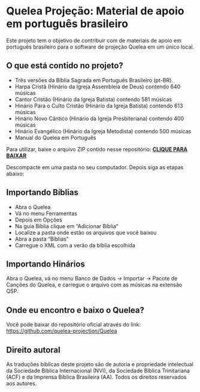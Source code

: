 # Quelea Projeção: Material de apoio em português brasileiro
Este projeto tem o objetivo de contribuir com de materiais de apoio em português brasileiro para o software de projeção Quelea em um único local.

## O que está contido no projeto?
- Três versões da Bíblia Sagrada em Português Brasileiro (pt-BR).
- Harpa Cristã (Hinário da Igreja Assembleia de Deus) contendo 640 músicas
- Cantor Cristão (Hinário da Igreja Batista) contendo 581 músicas
- Hinário Para o Culto Cristão (Hinário da Igreja Batista) contendo 613 músicas
- Hinário Novo Cântico (Hinário da Igreja Presbiteriana) contendo 400 músicas
- Hinário Evangélico (Hinário da Igreja Metodista) contendo 500 músicas
- Manual do Quelea em Português

Para utilizar, baixe o arquivo ZIP contido nesse repositório:
[**CLIQUE PARA BAIXAR**](https://github.com/irnjunior/quelea-portugues-brasil/archive/master.zip)

Descompacte em uma pasta no seu computador. Depois siga as etapas abaixo:

## Importando Bíblias
- Abra o Quelea
- Vá no menu Ferramentas
- Depois em Opções
- Na guia Bíblia clique em “Adicionar Bíblia“
- Localize a pasta onde estão os arquivos que você baixou
- Abra a pasta “Bíblias“
- Carregue o XML com a verão da bíblia escolhida

## Importando Hinários
Abra o Quelea, vá no menu Banco de Dados -> Importar -> Pacote de Canções do Quelea, e carregue o arquivo com as músicas na extensão QSP.

## Onde eu encontro e baixo o Quelea?
Você pode baixar do repositório oficial através do link:
https://github.com/quelea-projection/Quelea

## Direito autoral
As traduções bíblicas deste projeto são de autoria e propriedade intelectual da Sociedade Bíblica Internacional (NVI), da Sociedade Bíblica Trinitariana (ACF) e da Imprensa Bíblica Brasileira (AA). Todos os direitos reservados aos autores.
